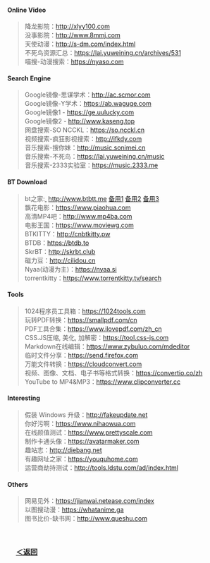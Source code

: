#### Online Video 
> 降龙影院：http://xlyy100.com  
> 没事影院：http://www.8mmj.com  
> 天使动漫：http://s-dm.com/index.html  
> 不死鸟资源汇总：https://lai.yuweining.cn/archives/531  
> 喵搜-动漫搜索：https://nyaso.com  
#### Search Engine  
> Google镜像-思谋学术：http://ac.scmor.com  
> Google镜像-Y学术：https://ab.waguge.com  
> Google镜像1 - https://ge.uulucky.com  
> Google镜像2 - http://www.kaseng.top  
> 网盘搜索-SO NCCKL：https://so.ncckl.cn  
> 视频搜索-疯狂影视搜索：http://ifkdy.com  
> 音乐搜索-搜你妹：http://music.sonimei.cn  
> 音乐搜索-不死鸟：https://lai.yuweining.cn/music  
> 音乐搜索-2333实验室：https://music.2333.me  
#### BT Download 
> bt之家:[&nbsp;](https://sukebei.nyaa.si)  http://www.btbtt.me  [备用1](http://www.btbtt.co)  [备用2](http://www.btbtt.pw) [备用3](http://www.btbtt.com)  
> 飘花电影：https://www.piaohua.com  
> 高清MP4吧：http://www.mp4ba.com  
> 电影王国：https://www.moviewg.com  
> BTKITTY：http://cnbtkitty.pw  
> BTDB：https://btdb.to  
> SkrBT：http://skrbt.club  
> 磁力豆：http://cilidou.cn  
> Nyaa(动漫为主)：https://nyaa.si  
> torrentkitty：https://www.torrentkitty.tv/search  
#### Tools 
> 1024程序员工具箱：https://1024tools.com  
> 玩转PDF转换：https://smallpdf.com/cn  
> PDF工具合集：https://www.ilovepdf.com/zh_cn  
> CSS.JS压缩, 美化, 加解密：https://tool.css-js.com  
> Markdown在线编辑：https://www.zybuluo.com/mdeditor  
> 临时文件分享：https://send.firefox.com  
> 万能文件转换：https://cloudconvert.com  
> 视频、图像、文档、电子书等格式转换：https://convertio.co/zh  
> YouTube to MP4&MP3：https://www.clipconverter.cc  
#### Interesting  
> 假装 Windows 升级：http://fakeupdate.net  
> 你好污啊：https://www.nihaowua.com  
> 在线颜值测试：https://www.prettyscale.com  
> 制作卡通头像：https://avatarmaker.com  
> 趣站志：http://diebang.net  
> 有趣网址之家：https://youquhome.com  
> 运营商劫持测试：http://tools.ldstu.com/ad/index.html
#### Others   
> 网易见外：https://jianwai.netease.com/index  
> 以图搜动漫：https://whatanime.ga  
> 图书比价-缺书网：http://www.queshu.com
<br/>

### &nbsp;&nbsp;&nbsp;&nbsp; [＜返回](https://github.com/Zephyr006/sharing)
